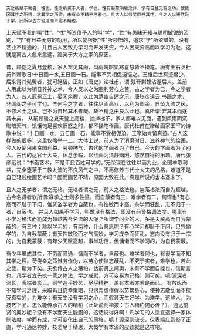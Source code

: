     天之所赋于我者，性也。性之所资于人者，学也。性有颛蒙明敏之异，学有日益无穷之功。故能因其性之所悟，求其学之所资。未有业不精于已者也。且古人以务学而开其性，今之人以天性耻于学。此所以去古逾遠而业逾不精也。
上天赋予我的叫“性”，“性”所资借予人的叫“学”，“性”有愚昧无知与聪明敏锐的区别，“学”有日益无穷的功用，所以能根据“性”所领悟的，追求“学”所资借的，没有艺业不精通的。并且古人因致力学习而开发天资，今人因天资高而以学习为耻，这就是离古人愈来愈远，贻笑于大方之家的原因。

昔，顾恺之夏月登楼，家人罕见其面，风雨晦暝饥寒喜怒皆不操笔。唐有王右丞杜员外赠歌日:十日画一水,五日画一石。能事不受相促迫恺之。王维后世真迹絕少，后来得其髡鬢者，犹可絕俗。正如《唐史》论杜甫，谓:残膏剩馥沾渥后人。盖前人用此以为销日养神之术，今人反以之为圈利劳心之苦。古之学者为已，今之学者为人。昔人冠冕正士，晏闲余暇，以此为清幽自适之乐。唐张彦遠云:书画之术，非闾阎之子可学也。柰何今之学者，往往以画高业，以利为图金，自坠九流之风，不修术土之体。岂不为自轻其术者哉。故不精之由良以此也。真所谓:弃其本而逐其未矣。
从前顾骏之夏天登上高楼，抽掉梯子，家人都难以见面，遇到风雨阴沉晦暗天气，饥饿饱足喜欢愤怒之时，都不操笔作画。唐代杜甫在赠给画家王宰的诗歌中说：“十日画一水，五日画一石，能事不受相促迫，王宰始肯留真迹。”古人这样做的很多，这里仅略举一二。大体上说，前人为了消磨时日、滋养神气的绘画，今人反倒用来贪图利益、劳顿神气，古代的学画者为了自己，今天的学画者为了别人。古代的达官士大夫，休息余暇，以绘画为清静幽闲、悠然自得的乐趣。唐代张彦远说：“书画艺术，不是平民百姓可学的。”无奈现在往往以画为业，企图牟取利益，完全堕落于三教九流的不良风气之中，不再修养古代士大夫的品格，难道不是自己轻贱绘画艺术吗？因而画艺不精，原因大致在此。真是所说的舍本逐末了。


且人之无学者，谓之无格，无格者谓之无，前人之格法也。岂落格法而自为超越。古今名贤者欤所谓:寡学之士则多性狂，而自蔽者有三，难学者有二，何谓也?有心高而不耻于下问，惟凭盗学者为自蔽也。有性敏而才高，杂学而狂乱，志不归于一者，自蔽也。
并且人如果不学习，叫做没有格法，即没有前贤格调法度。哪里有不学习格法而能成为超越古今名流的人呢？所谓学问少的人，多是天资高而自我蒙蔽的，有三种；难以学习的，有两种，什么意思呢？有心学习却耻于下问，只凭偷学的，为自我蒙蔽；有天性敏锐而才气高妙，学习庞杂而狂乱，志向没有归于一宗的，为自我蒙蔽；有年少天赋高超，事半功倍，但慵懒而不学习的，为自我蒙蔽。

有少年夙成其性，不劳而颇通，慵而不学者，自蔽也。难学者何也，有谩学而不知其学之理。苟侥幸之策惟务作伪，以劳心使神志蔽乱，不究于实者，难学也。若此之徒，斯为下矣。夫欲传古人之糟粕，达前贤之阃奥，未有不学而自能也。信斯言也。凡学者宜先执一家之体法，学之成就，方可变易为己格，则可矣。噫!源深者流长，表端者影正。则学造乎妙艺，尽乎精粹，盖有本者亦若是而已。
有放纵而不知学习之理，采取苟且侥幸策略，只求弄虚作假以劳累身心，使神志散乱而不探究真实的，为难学；有天生没有学习之心，而假装天生好学，为难学。这些人，为技艺下品。怎么能传承古人的糟粕（此处俞剑华按：古人糟粕何必传？），通达前贤的奥妙呢？没有不学而天生能画的，这话说得好啊！凡学习的人适宜选择一家体制法度，学而有成，才可变化出自己的风格。噫！源深则流长，仪表端庄则影子正直，学习通达神妙，技艺尽于精思，大概学有本源的应该就是这样吧。



  




